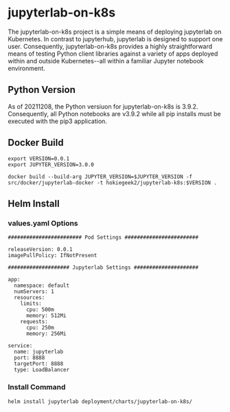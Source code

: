 # jupyterlab-on-k8s

The jupyterlab-on-k8s project is a simple means of deploying jupyterlab on Kubernetes. In contrast to jupyterhub, jupyterlab is designed to support one user. Consequently, jupyterlab-on-k8s provides a highly straightforward means of testing Python client libraries against a variety of apps deployed within and outside Kubernetes--all within a familiar Jupyter notebook environment.

## Python Version

As of 20211208, the Python versiuon for jupyterlab-on-k8s is 3.9.2. Consequently, all Python notebooks are v3.9.2 while all pip installs must be executed with the pip3 application.

## Docker Build

```
export VERSION=0.0.1
export JUPYTER_VERSION=3.0.0

docker build --build-arg JUPYTER_VERSION=$JUPYTER_VERSION -f src/docker/jupyterlab-docker -t hokiegeek2/jupyterlab-k8s:$VERSION .
```

## Helm Install

### values.yaml Options

```
######################## Pod Settings ########################

releaseVersion: 0.0.1
imagePullPolicy: IfNotPresent

#################### Jupyterlab Settings #####################

app:
  namespace: default
  numServers: 1
  resources:
    limits:
      cpu: 500m
      memory: 512Mi
    requests:
      cpu: 250m
      memory: 256Mi

service:
  name: jupyterlab
  port: 8888
  targetPort: 8888
  type: LoadBalancer

```

### Install Command

```
helm install jupyterlab deployment/charts/jupyterlab-on-k8s/
```
